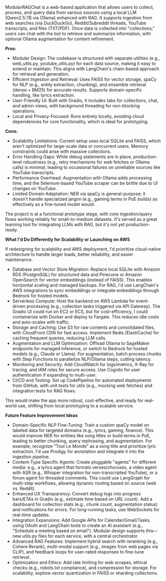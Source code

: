ModularRAGChat is a web-based application that allows users to collect, process, and query data from various sources using a local LLM (Qwen2.5:7B via Ollama) enhanced with RAG. It supports ingestion from web searches (via DuckDuckGo), Reddit/Subreddit threads, YouTube transcripts, and files (TXT/PDF). Once data is collected into "collections," users can chat with the bot to retrieve and summarize information, with optional Ollama augmentation for content refinement.

**Pros:**
- Modular Design: The codebase is structured with separate utilities (e.g., web_utils.py, youtube_utils.py) for each data source, making it easy to extend or maintain. This aligns with LangChain's chain-based approach for retrieval and generation.
- Efficient Ingestion and Retrieval: Uses FAISS for vector storage, spaCy for NLP (e.g., entity extraction, chunking), and ensemble retrieval (dense + BM25) for accurate results. Supports domain-specific handling, like lyrics extraction.
- User-Friendly UI: Built with Gradio, it includes tabs for collections, chat, and admin views, with background threading for non-blocking operations.
- Local and Privacy-Focused: Runs entirely locally, avoiding cloud dependencies for core functionality, which is ideal for prototyping.

**Cons:**
- Scalability Limitations: Current setup uses local SQLite and FAISS, which aren't optimized for large-scale data or concurrent users. Memory constraints could arise with massive collections.
- Error Handling Gaps: While debug statements are in place, production-level robustness (e.g., retry mechanisms for web fetches or Ollama calls) is minimal, leading to occasional failures on unreliable sources like YouTube transcripts.
- Performance Overhead: Augmentation with Ollama adds processing time, and the Selenium-based YouTube scraper can be brittle due to UI changes on YouTube.
- Limited Domain Adaptation: NER via spaCy is general-purpose; it doesn't handle specialized jargon (e.g., gaming terms in PoE builds) as effectively as a fine-tuned model would.

The project is at a functional prototype stage, with core ingestion/query flows working reliably for small-to-medium datasets. It's served as a great learning tool for integrating LLMs with RAG, but it's not yet production-ready.

**What I'd Do Differently for Scalability or Launching on AWS**

If redesigning for scalability and AWS deployment, I'd prioritize cloud-native architecture to handle larger loads, better reliability, and easier maintenance.
- Database and Vector Store Migration: Replace local SQLite with Amazon RDS (PostgreSQL) for structured data and Pinecone or Amazon OpenSearch for vector embeddings (instead of FAISS). This enables horizontal scaling and managed backups. For RAG, I'd use LangChain's AWS integrations to sync embeddings or integrate embeddings through Bedrock for hosted models.
- Serverless Compute: Host the backend on AWS Lambda for event-driven processing (e.g., collection tasks triggered via API Gateway). The Gradio UI could run on EC2 or ECS, but for cost-efficiency, I could containerize with Docker and deploy to Fargate. This reduces idle costs and auto-scales with traffic.
- Storage and Caching: Use S3 for raw contents and consolidated files, with CloudFront CDN for fast access. Implement Redis (ElastiCache) for caching frequent queries, reducing LLM calls.
- Augmentation and LLM Optimization: Offload Ollama to SageMaker endpoints for managed inference, or switch to Bedrock for hosted models (e.g., Claude or Llama). For augmentation, batch process chunks with Step Functions to parallelize NLP/Ollama steps, cutting latency.
- Monitoring and Security: Add CloudWatch for logs/metrics, X-Ray for tracing, and IAM roles for secure access. Use Cognito for user authentication if expanding to multi-user.
- CI/CD and Testing: Set up CodePipeline for automated deployments from GitHub, with unit tests for utils (e.g., mocking web fetches) and integration tests for RAG flows.

This would make the app more robust, cost-effective, and ready for real-world use, shifting from local prototyping to a scalable service.

**Future Feature Improvement Ideas**
- Domain-Specific NLP Fine-Tuning: Train a custom spaCy model on labeled data for targeted domains (e.g., lyrics, gaming, finance). This would improve NER for entities like song titles or build terms in PoE, leading to better chunking, query rephrasing, and augmentation. For example, recognize "Tout Le Monde" as a song title and prioritize lyric extraction. I'd use Prodigy for annotation and integrate it into the ingestion pipeline.
- Content-Type Specific Agents: Create pluggable "agents" for different media: e.g., a lyrics agent that formats verses/choruses, a video agent with ASR (e.g., Whisper integration for non-transcripted YouTube), or a forum agent for threaded comments. This could use LangGraph for multi-step workflows, allowing dynamic routing based on source (web vs. Reddit).
- Enhanced UX Transparency: Convert debug logs into progress bars/ETAs in Gradio (e.g., estimate time based on URL count). Add a dashboard for collection stats (e.g., chunk count, augmentation status) and notifications for errors. For long-running tasks, use WebSockets for real-time updates.
- Integration Expansions: Add Google APIs for Calendar/Gmail/Tasks, using OAuth and LangChain tools to create an AI assistant (e.g., "Schedule a meeting based on email"). Modular design supports this—new utils.py files for each service, with a central orchestrator.
- Advanced RAG Features: Implement hybrid search with reranking (e.g., Cohere Rerank), multi-modal support (e.g., images from web pages via CLIP), and feedback loops for user-rated responses to fine-tune retrieval.
- Optimization and Ethics: Add rate limiting for web scrapes, ethical checks (e.g., robots.txt compliance), and compression for storage. For scalability, explore vector quantization in FAISS or sharding collections.
